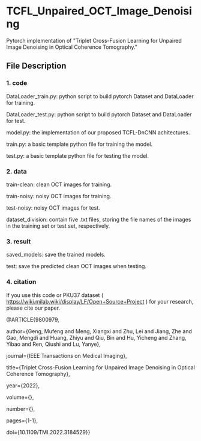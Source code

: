 # TCFL_Unpaired_OCT_Image_Denoising
Pytorch implementation of "Triplet Cross-Fusion Learning for Unpaired Image Denoising in Optical Coherence Tomography."

## File Description

### 1. code
DataLoader_train.py: python script to build pytorch Dataset and DataLoader for training.

DataLoader_test.py: python script to build pytorch Dataset and DataLoader for test.

model.py: the implementation of our proposed TCFL-DnCNN achitectures.

train.py: a basic template python file for training the model.

test.py: a basic template python file for testing the model.

### 2. data
train-clean: clean OCT images for training.

train-noisy: noisy OCT images for training.

test-noisy: noisy OCT images for test.

dataset_division: contain five .txt files, storing the file names of the images in the training set or test set, respectively.

### 3. result
saved_models: save the trained models.

test: save the predicted clean OCT images when testing.

### 4. citation
If you use this code or PKU37 dataset ( https://wiki.milab.wiki/display/LF/Open+Source+Project ) for your research, please cite our paper.

@ARTICLE{9800979,

author={Geng, Mufeng and Meng, Xiangxi and Zhu, Lei and Jiang, Zhe and Gao, Mengdi and Huang, Zhiyu and Qiu, Bin and Hu, Yicheng and Zhang, Yibao and Ren, Qiushi and Lu, Yanye},

journal={IEEE Transactions on Medical Imaging},

title={Triplet Cross-Fusion Learning for Unpaired Image Denoising in Optical Coherence Tomography},

year={2022},

volume={},

number={},

pages={1-1},

doi={10.1109/TMI.2022.3184529}}

